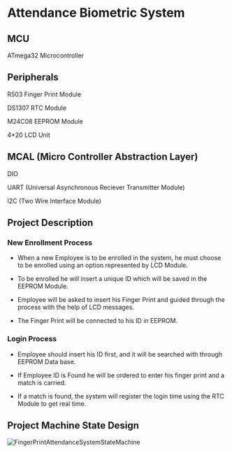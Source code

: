 # Attendance Biometric System 

## MCU

ATmega32 Microcontroller 

## Peripherals

R503 Finger Print Module

DS1307 RTC Module 

M24C08 EEPROM Module 

4*20 LCD Unit 

## MCAL (Micro Controller Abstraction Layer) 

DIO 

UART (Universal Asynchronous Reciever Transmitter Module) 

I2C (Two Wire Interface Module) 

## Project Description 
### New Enrollment Process 
- When a new Employee is to be enrolled in the system, he must choose to be enrolled using an option represented by LCD Module.

- To be enrolled he will insert  a unique ID which will be saved in the EEPROM Module. 

- Employee will be asked to insert his Finger Print and guided through the process with the help of LCD messages.

- The Finger Print will be connected to his ID in EEPROM.

### Login Process 
- Employee should insert his ID first, and it will be searched with through EEPROM Data base.
 
- If Employee ID is Found he will be ordered to enter his finger print and a match is carried.
 
- If a match is found, the system will register the login time using the RTC Module to get real time.
 
## Project Machine State Design
![FingerPrintAttendanceSystemStateMachine](https://github.com/SeifAhmed25/AttendanceBiometricSystem/assets/64741466/a77d0edd-609a-4526-9758-459b8a9ea47c)

